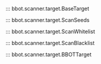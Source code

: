 ::: bbot.scanner.target.BaseTarget

::: bbot.scanner.target.ScanSeeds

::: bbot.scanner.target.ScanWhitelist

::: bbot.scanner.target.ScanBlacklist

::: bbot.scanner.target.BBOTTarget
